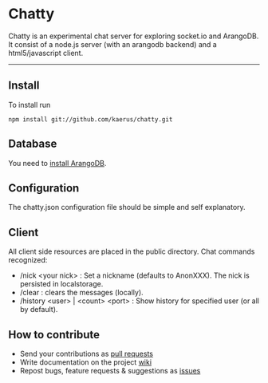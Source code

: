 Chatty
======

Chatty is an experimental chat server for exploring socket.io and ArangoDB.  
It consist of a node.js server (with an arangodb backend) and a html5/javascript client.
__________________________________________________________________________________________
Install
-------
To install run
```
npm install git://github.com/kaerus/chatty.git
```

Database
--------
You need to [install ArangoDB](/triAGENS/ArangoDB/).

Configuration
-------------
The chatty.json configuration file should be simple and self explanatory.  
  
Client
------------------
All client side resources are placed in the public directory.
Chat commands recognized:
* /nick \<your nick\> : Set a nickname (defaults to AnonXXX). The nick is persisted in localstorage.
* /clear : clears the messages (locally).
* /history \<user\> | \<count\> \<port\> : Show history for specified user (or all by default).


How to contribute
-----------------
* Send your contributions as [pull requests](/kaerus/chatty/pulls/)
* Write documentation on the project [wiki](/kaerus/chatty/wiki/)
* Repost bugs, feature requests & suggestions as [issues](/kaerus/chatty/issues/) 





